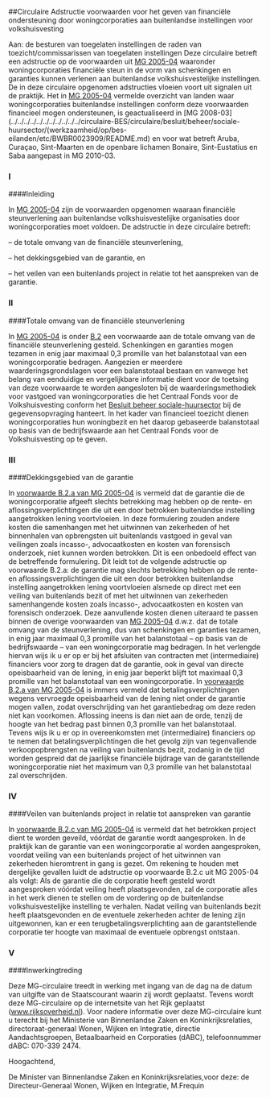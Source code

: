 <meta http-equiv='Content-Type' content='text/html; charset=utf-8' />

##Circulaire Adstructie voorwaarden voor het geven van financiële ondersteuning door woningcorporaties aan buitenlandse instellingen voor volkshuisvesting

Aan: de besturen van toegelaten instellingen de raden van toezicht/commissarissen van toegelaten instellingen Deze circulaire betreft een adstructie op de voorwaarden uit [MG 2005-04](../../../../../../../../../../../circulaire/circulaire/besluit/beheer/sociale-huursector/(bbsh)/BWBR0018120/README.md) waaronder woningcorporaties financiële steun in de vorm van schenkingen en garanties kunnen verlenen aan buitenlandse volkshuisvestelijke instellingen. De in deze circulaire opgenomen adstructies vloeien voort uit signalen uit de praktijk. Het in [MG 2005-04](../../../../../../../../../../../circulaire/circulaire/besluit/beheer/sociale-huursector/(bbsh)/BWBR0018120/README.md) vermelde overzicht van landen waar woningcorporaties buitenlandse instellingen conform deze voorwaarden financieel mogen ondersteunen, is geactualiseerd in [MG 2008-03](../../../../../../../../../../../circulaire-BES/circulaire/besluit/beheer/sociale-huursector/(werkzaamheid/op/bes-eilanden/etc/BWBR0023909/README.md) en voor wat betreft Aruba, Curaçao, Sint-Maarten en de openbare lichamen Bonaire, Sint-Eustatius en Saba aangepast in MG 2010-03.   
### I  

####Inleiding

In [MG 2005-04](../../../../../../../../../../../circulaire/circulaire/besluit/beheer/sociale-huursector/(bbsh)/BWBR0018120/README.md) zijn de voorwaarden opgenomen waaraan financiële steunverlening aan buitenlandse volkshuisvestelijke organisaties door woningcorporaties moet voldoen. De adstructie in deze circulaire betreft: 

– de totale omvang van de financiële steunverlening,  

– het dekkingsgebied van de garantie, en  

– het veilen van een buitenlands project in relatie tot het aanspreken van de garantie.      
### II  

####Totale omvang van de financiële steunverlening

In [MG 2005-04](../../../../../../../../../../../circulaire/circulaire/besluit/beheer/sociale-huursector/(bbsh)/BWBR0018120/README.md) is onder [B.2](../../../../../../../../../../../circulaire/circulaire/besluit/beheer/sociale-huursector/(bbsh)/BWBR0018120/README.md) een voorwaarde aan de totale omvang van de financiële steunverlening gesteld. Schenkingen en garanties mogen tezamen in enig jaar maximaal 0,3 promille van het balanstotaal van een woningcorporatie bedragen. Aangezien er meerdere waarderingsgrondslagen voor een balanstotaal bestaan en vanwege het belang van eenduidige en vergelijkbare informatie dient voor de toetsing van deze voorwaarde te worden aangesloten bij de waarderingsmethodiek voor vastgoed van woningcorporaties die het Centraal Fonds voor de Volkshuisvesting conform het [Besluit beheer sociale-huursector](../../../../../../../../../../../AMvB/besluit/beheer/sociale-huursector/BWBR0005686/README.md) bij de gegevensopvraging hanteert. In het kader van financieel toezicht dienen woningcorporaties hun woningbezit en het daarop gebaseerde balanstotaal op basis van de bedrijfswaarde aan het Centraal Fonds voor de Volkshuisvesting op te geven.    
### III  

####Dekkingsgebied van de garantie

In [voorwaarde B.2.a van MG 2005-04](../../../../../../../../../../../circulaire/circulaire/besluit/beheer/sociale-huursector/(bbsh)/BWBR0018120/README.md) is vermeld dat de garantie die de woningcorporatie afgeeft slechts betrekking mag hebben op de rente- en aflossingsverplichtingen die uit een door betrokken buitenlandse instelling aangetrokken lening voortvloeien. In deze formulering zouden andere kosten die samenhangen met het uitwinnen van zekerheden of het binnenhalen van opbrengsten uit buitenlands vastgoed in geval van veilingen zoals incasso-, advocaatkosten en kosten van forensisch onderzoek, niet kunnen worden betrokken. Dit is een onbedoeld effect van de betreffende formulering. Dit leidt tot de volgende adstructie op voorwaarde B.2.a: de garantie mag slechts betrekking hebben op de rente- en aflossingsverplichtingen die uit een door betrokken buitenlandse instelling aangetrokken lening voortvloeien alsmede op direct met een veiling van buitenlands bezit of met het uitwinnen van zekerheden samenhangende kosten zoals incasso-, advocaatkosten en kosten van forensisch onderzoek. Deze aanvullende kosten dienen uiteraard te passen binnen de overige voorwaarden van [MG 2005-04](../../../../../../../../../../../circulaire/circulaire/besluit/beheer/sociale-huursector/(bbsh)/BWBR0018120/README.md) d.w.z. dat de totale omvang van de steunverlening, dus van schenkingen en garanties tezamen, in enig jaar maximaal 0,3 promille van het balanstotaal – op basis van de bedrijfswaarde – van een woningcorporatie mag bedragen. In het verlengde hiervan wijs ik u er op er bij het afsluiten van contracten met (intermediaire) financiers voor zorg te dragen dat de garantie, ook in geval van directe opeisbaarheid van de lening, in enig jaar beperkt blijft tot maximaal 0,3 promille van het balanstotaal van een woningcorporatie. In [voorwaarde B.2.a van MG 2005-04](../../../../../../../../../../../circulaire/circulaire/besluit/beheer/sociale-huursector/(bbsh)/BWBR0018120/README.md) is immers vermeld dat betalingsverplichtingen wegens vervroegde opeisbaarheid van de lening niet onder de garantie mogen vallen, zodat overschrijding van het garantiebedrag om deze reden niet kan voorkomen. Aflossing ineens is dan niet aan de orde, tenzij de hoogte van het bedrag past binnen 0,3 promille van het balanstotaal. Tevens wijs ik u er op in overeenkomsten met (intermediaire) financiers op te nemen dat betalingsverplichtingen die het gevolg zijn van tegenvallende verkoopopbrengsten na veiling van buitenlands bezit, zodanig in de tijd worden gespreid dat de jaarlijkse financiële bijdrage van de garantstellende woningcorporatie niet het maximum van 0,3 promille van het balanstotaal zal overschrijden.    
### IV  

####Veilen van buitenlands project in relatie tot aanspreken van garantie

In [voorwaarde B.2.c van MG 2005-04](../../../../../../../../../../../circulaire/circulaire/besluit/beheer/sociale-huursector/(bbsh)/BWBR0018120/README.md) is vermeld dat het betrokken project dient te worden geveild, vóórdat de garantie wordt aangesproken. In de praktijk kan de garantie van een woningcorporatie al worden aangesproken, voordat veiling van een buitenlands project of het uitwinnen van zekerheden hieromtrent in gang is gezet. Om rekening te houden met dergelijke gevallen luidt de adstructie op voorwaarde B.2.c uit MG 2005-04 als volgt: Als de garantie die de corporatie heeft gesteld wordt aangesproken vóórdat veiling heeft plaatsgevonden, zal de corporatie alles in het werk dienen te stellen om de vordering op de buitenlandse volkshuisvestelijke instelling te verhalen. Nadat veiling van buitenlands bezit heeft plaatsgevonden en de eventuele zekerheden achter de lening zijn uitgewonnen, kan er een terugbetalingsverplichting aan de garantstellende corporatie ter hoogte van maximaal de eventuele opbrengst ontstaan.    
### V  

####Inwerkingtreding

Deze MG-circulaire treedt in werking met ingang van de dag na de datum van uitgifte van de Staatscourant waarin zij wordt geplaatst. Tevens wordt deze MG-circulaire op de internetsite van het Rijk geplaatst (www.rijksoverheid.nl). Voor nadere informatie over deze MG-circulaire kunt u terecht bij het Ministerie van Binnenlandse Zaken en Koninkrijksrelaties, directoraat-generaal Wonen, Wijken en Integratie, directie Aandachtsgroepen, Betaalbaarheid en Corporaties (dABC), telefoonnummer dABC: 070-339 2474.     

Hoogachtend, 

De 
Minister van Binnenlandse Zaken en Koninkrijksrelaties,voor deze:
de Directeur-Generaal Wonen, Wijken en Integratie,
M.Frequin   
